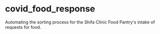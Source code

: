 # covid_food_response
Automating the sorting process for the Shifa Clinic Food Pantry's intake of requests for food.
